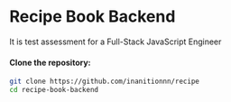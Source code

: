 # Recipe Book Backend

It is test assessment for a Full-Stack JavaScript Engineer

#### Clone the repository:

```bash
git clone https://github.com/inanitionnn/recipe
cd recipe-book-backend
```

